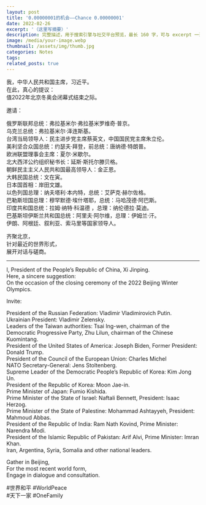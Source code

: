 ```yaml
---
layout: post
title: '0.00000001的机会——Chance 0.00000001'
date: 2022-02-26
excerpt: '（这里写摘要）'
description: 完整描述，用于搜索引擎与社交平台预览，最长 160 字，可与 excerpt 一致
image: /media/your-image.webp
thumbnail: /assets/img/thumb.jpg
categories: Notes
tags: 
related_posts: true
---
```


我，中华人民共和国主席，习近平。  
在此，真心的提议：  
值2022年北京冬奥会闭幕式结束之际。

邀请：

俄罗斯联邦总统：弗拉基米尔·弗拉基米罗维奇·普京。  
乌克兰总统：弗拉基米尔·泽连斯基。  
台湾当局领导人：民主进步党主席蔡英文，中国国民党主席朱立伦。  
美利坚合众国总统：约瑟夫·拜登，前总统：唐纳德·特朗普。  
欧洲联盟理事会主席：夏尔·米歇尔。  
北大西洋公约组织秘书长：延斯·斯托尔滕贝格。  
朝鲜民主主义人民共和国最高领导人：金正恩。  
大韩民国总统：文在寅。  
日本国首相：岸田文雄。  
以色列国总理：纳夫塔利·本内特，总统：艾萨克·赫尔佐格。  
巴勒斯坦国总理：穆罕默德·埃什塔耶，总统：马哈茂德·阿巴斯。  
印度共和国总统：拉姆·纳特·科温德 ，总理：纳伦德拉·莫迪。  
巴基斯坦伊斯兰共和国总统：阿里夫·阿尔维，总理：伊姆兰·汗。  
伊朗、阿根廷、叙利亚、索马里等国家领导人。  
  
齐聚北京，  
针对最近的世界形式，  
展开对话与磋商。

---

I, President of the People’s Republic of China, Xi Jinping.  
Here, a sincere suggestion:  
On the occasion of the closing ceremony of the 2022 Beijing Winter Olympics.

Invite:

President of the Russian Federation: Vladimir Vladimirovich Putin.  
Ukrainian President: Vladimir Zelensky.  
Leaders of the Taiwan authorities: Tsai Ing-wen, chairman of the Democratic Progressive Party, Zhu Lilun, chairman of the Chinese Kuomintang.  
President of the United States of America: Joseph Biden, Former President: Donald Trump.  
President of the Council of the European Union: Charles Michel  
NATO Secretary-General: Jens Stoltenberg.  
Supreme Leader of the Democratic People’s Republic of Korea: Kim Jong Un.  
President of the Republic of Korea: Moon Jae-in.  
Prime Minister of Japan: Fumio Kishida.  
Prime Minister of the State of Israel: Naftali Bennett, President: Isaac Herzog.  
Prime Minister of the State of Palestine: Mohammad Ashtayyeh, President: Mahmoud Abbas.  
President of the Republic of India: Ram Nath Kovind, Prime Minister: Narendra Modi.  
President of the Islamic Republic of Pakistan: Arif Alvi, Prime Minister: Imran Khan.  
Iran, Argentina, Syria, Somalia and other national leaders.

Gather in Beijing,  
For the most recent world form,  
Engage in dialogue and consultation.

\#世界和平 #WorldPeace  
\#天下一家 #OneFamily